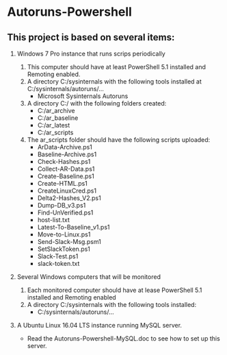 # Autoruns-Powershell

## This project is based on several items:
1. Windows 7 Pro instance that runs scrips periodically
   1. This computer should have at least PowerShell 5.1 installed and Remoting enabled.
   1. A directory C:/sysinternals with the following tools installed at C:/sysinternals/autoruns/...
      * Microsoft Sysinternals Autoruns
   1. A directory C:/ with the following folders created:
      * C:/ar_archive
      * C:/ar_baseline
      * C:/ar_latest
      * C:/ar_scripts
   1. The ar_scripts folder should have the following scripts uploaded:
      * ArData-Archive.ps1
      * Baseline-Archive.ps1
      * Check-Hashes.ps1
      * Collect-AR-Data.ps1
      * Create-Baseline.ps1
      * Create-HTML.ps1
      * CreateLinuxCred.ps1
      * Delta2-Hashes_V2.ps1
      * Dump-DB_v3.ps1
      * Find-UnVerified.ps1
      * host-list.txt
      * Latest-To-Baseline_v1.ps1
      * Move-to-Linux.ps1
      * Send-Slack-Msg.psm1
      * SetSlackToken.ps1
      * Slack-Test.ps1
      * slack-token.txt

1. Several Windows computers that will be monitored
   1. Each monitored computer should have at lease PowerShell 5.1 installed and Remoting enabled
   1. A directory C:/sysinternals with the following tools installed:
      * C:/sysinternals/autoruns/...

1. A Ubuntu Linux 16.04 LTS instance running MySQL server.
   * Read the Autoruns-Powershell-MySQL.doc to see how to set up this server.
